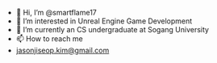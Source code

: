 - 👋 Hi, I’m @smartflame17
- 👀 I’m interested in Unreal Engine Game Development
- 🌱 I’m currently an CS undergraduate at Sogang University
- 📫 How to reach me
-   jasonjiseop.kim@gmail.com

<!---
smartflame17/smartflame17 is a ✨ special ✨ repository because its `README.md` (this file) appears on your GitHub profile.
You can click the Preview link to take a look at your changes.
--->
